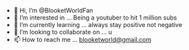 - 👋 Hi, I’m @BlooketWorldFan
- 👀 I’m interested in ... Being a youtuber to hit 1 million subs
- 🌱 I’m currently learning ... always stay positive not negative
- 💞️ I’m looking to collaborate on ... u
- 📫 How to reach me ... blooketworld@gmail.com

<!---
BlooketWorldFan/BlooketWorldFan is a ✨ special ✨ repository because its `README.md` (this file) appears on your GitHub profile.
You can click the Preview link to take a look at your changes.
--->
